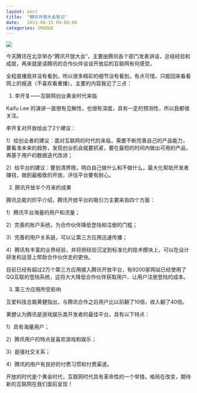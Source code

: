 ```yaml
---
layout: post
title:  "腾讯开放大会笔记"
date:   2011-06-15 09:00:00
categories: SMUDGE
---
```


<img src="http://binnng.coding.io/assets/images/tencent-open.jpg"/>

今天腾讯在北京举办“腾讯开放大会”，主要由腾讯各个部门发表讲话，总结经验和成就，再来就是请腾讯的合作伙伴谈谈开放后的互联网有何感受。



全程直播我并没有看到，所以很多精彩的细节没有看到，有点可惜，只能回来看看网上的报道（不喜欢看重播）。主要的内容我记了三点：



1. 李开复——互联网创业黄金时代来临

Kaifu Lee 的演讲一直很有见解性，也很有深度，具有一定的预测性，所以我都很关注。

李开复对开放给出了2个建议：

1）给创业者的建议：面对互联网的时代的来临，需要不断完善自己的产品能力，要看准未来的趋势，发现创业机会就要抓紧，要在最短的时间内做出可用的产品，再基于用户的数据迭代改进；

2）给平台的建议：要划清界限，明白自己做什么和不做什么，最大化帮助开发者赚钱，做到最极致的开放，评估平台要有耐心。



2. 腾讯开放半个月来的成果

腾讯总裁刘炽平介绍，腾讯开放平台的吸引力主要来自四个方面：

1）腾讯平台海量的用户和流量；

2）完善的账户系统，为合作伙伴降低登陆和注册的门槛；

3）完善的用户关系链，可以让第三方应用迅速传播；

4）腾讯有丰富的业界经验，并将把经验沉淀到标准化的技术模块上，可以在设计研发和运营上帮助合作伙伴走的更快。

目前已经有超过2万个第三方应用接入腾讯开放平台，有9200家网站已经使用了QQ互联的登陆系统，这将大大降低合作伙伴获取用户、让用户注册登陆的成本。



3. 第三方应用所受影响

互爱科技总裁黄健指出，与腾讯合作之后用户比以前翻了10倍，收入翻了40倍。

黄健认为腾讯是游戏娱乐类开发者的最佳平台。具有以下特点：

1）具有海量用户；

2）腾讯用户的特点是喜欢游戏和娱乐；

3）是强社交关系；

4）腾讯的用户有良好的付费习惯和付费渠道。



开放的时代是个黄金时代，互联网时代具有革命性的一个举措，格局在改变，期待新的互联网在我们面前呈现！